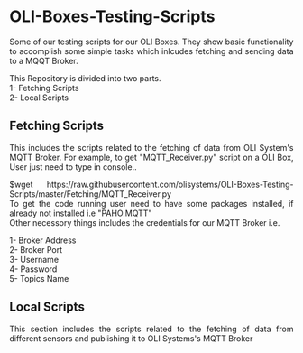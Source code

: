 # OLI-Boxes-Testing-Scripts
<p align="justify">Some of our testing scripts for our OLI Boxes. They show basic functionality to accomplish some simple tasks which inlcudes fetching and sending data to a MQQT Broker.</p>
This Repository is divided into two parts.<br />
1- Fetching Scripts<br />
2- Local Scripts<br />

## Fetching Scripts
<p align="justify">This includes the scripts related to the fetching of data from OLI System's MQTT Broker.
For example, to get "MQTT_Receiver.py" script on a OLI Box, User just need to type in console..</p>

 <p align="justify"> $wget https://raw.githubusercontent.com/olisystems/OLI-Boxes-Testing-Scripts/master/Fetching/MQTT_Receiver.py<br/>
To get the code running user need to have some packages installed, if already not installed i.e "PAHO.MQTT"<br/>
Other necessory things includes the credentials for our MQTT Broker i.e.</p>
1- Broker Address<br/>
2- Broker Port<br/>
3- Username<br/>
4- Password<br/>
5- Topics Name<br/>

## Local Scripts

<p align="justify">This section includes the scripts related to the fetching of data from different sensors and publishing it to OLI Systems's MQTT Broker</p>
